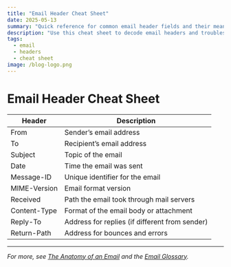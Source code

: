 ```yaml
---
title: "Email Header Cheat Sheet"
date: 2025-05-13
summary: "Quick reference for common email header fields and their meanings."
description: "Use this cheat sheet to decode email headers and troubleshoot deliverability issues."
tags:
  - email
  - headers
  - cheat sheet
image: /blog-logo.png
---
```


# Email Header Cheat Sheet

| Header         | Description                                    |
|----------------|------------------------------------------------|
| From           | Sender’s email address                         |
| To             | Recipient’s email address                      |
| Subject        | Topic of the email                             |
| Date           | Time the email was sent                        |
| Message-ID     | Unique identifier for the email                |
| MIME-Version   | Email format version                           |
| Received       | Path the email took through mail servers       |
| Content-Type   | Format of the email body or attachment         |
| Reply-To       | Address for replies (if different from sender) |
| Return-Path    | Address for bounces and errors                 |

---

*For more, see [The Anatomy of an Email](anatomy-of-an-email.md) and the [Email Glossary](../glossary.md).*
